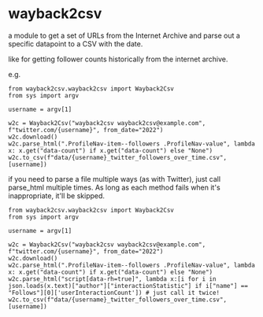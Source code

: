 # wayback2csv

a module to get a set of URLs from the Internet Archive and parse out a specific datapoint to a CSV with the date.

like for getting follower counts historically from the internet archive.

e.g. 

```
from wayback2csv.wayback2csv import Wayback2Csv
from sys import argv

username = argv[1]

w2c = Wayback2Csv("wayback2csv wayback2csv@example.com", f"twitter.com/{username}", from_date="2022")
w2c.download()
w2c.parse_html(".ProfileNav-item--followers .ProfileNav-value", lambda x: x.get("data-count") if x.get("data-count") else "None")
w2c.to_csv(f"data/{username}_twitter_followers_over_time.csv", [username])
```

if you need to parse a file multiple ways (as with Twitter), just call parse_html multiple times. As long as each method fails when it's inappropriate, it'll be skipped.

```
from wayback2csv.wayback2csv import Wayback2Csv
from sys import argv

username = argv[1]

w2c = Wayback2Csv("wayback2csv wayback2csv@example.com", f"twitter.com/{username}", from_date="2022")
w2c.download()
w2c.parse_html(".ProfileNav-item--followers .ProfileNav-value", lambda x: x.get("data-count") if x.get("data-count") else "None")
w2c.parse_html("script[data-rh=true]", lambda x:[i for i in json.loads(x.text)["author"]["interactionStatistic"] if i["name"] == "Follows"][0]['userInteractionCount']) # just call it twice!
w2c.to_csv(f"data/{username}_twitter_followers_over_time.csv", [username])
```
